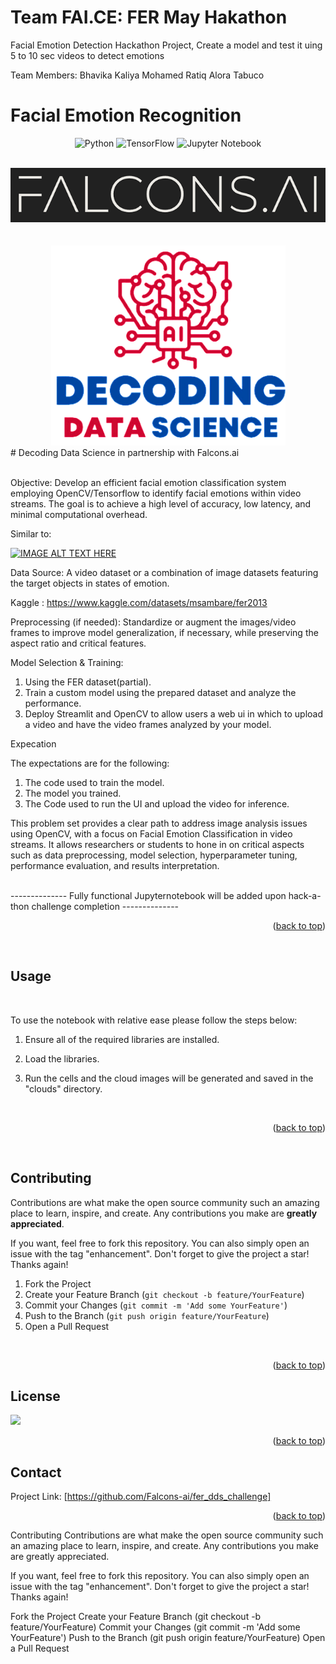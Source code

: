 # Team FAI.CE: FER May Hakathon

Facial Emotion Detection Hackathon Project, Create a model and test it uing 5 to 10 sec videos to detect emotions 

Team Members:
Bhavika Kaliya
Mohamed Ratiq
Alora Tabuco

# Facial Emotion Recognition

<div id="top"></div>
<div align="center">

![Python](https://img.shields.io/badge/python-3670A0?style=for-the-badge&logo=python&logoColor=ffdd54)
![TensorFlow](https://img.shields.io/badge/TensorFlow-%23FF6F00.svg?style=for-the-badge&logo=TensorFlow&logoColor=white)
![Jupyter Notebook](https://img.shields.io/badge/jupyter-%23FA0F00.svg?style=for-the-badge&logo=jupyter&logoColor=white)


</div>

<br />
<div align="center">
    <img src="assets/falcons-logo2.png" alt="Logo" >
</div>
<br /><br />
<div align="center">
    <img src="assets/dds_logo.png" alt="DDS logo" >
</div>
# Decoding Data Science in partnership with Falcons.ai
<br /><br />

Objective: Develop an efficient facial emotion classification system employing OpenCV/Tensorflow to identify facial emotions within video streams. The goal is to achieve a high level of accuracy, low latency, and minimal computational overhead.

Similar to: <br/>

[![IMAGE ALT TEXT HERE](https://img.youtube.com/vi/Msk1drgWEdY/0.jpg)](https://www.youtube.com/watch?v=Msk1drgWEdY)

Data Source: A video dataset or a combination of image datasets featuring the target objects in states of emotion.

Kaggle : https://www.kaggle.com/datasets/msambare/fer2013

Preprocessing (if needed): Standardize or augment the images/video frames to improve model generalization, if necessary, while preserving the aspect ratio and critical features.

Model Selection & Training:
1. Using the FER dataset(partial).
2. Train a custom model using the prepared dataset and analyze the performance.
3. Deploy Streamlit and OpenCV to allow users a web ui in which to upload a video and have the video frames analyzed by your model.

Expecation

The expectations are for the following: 
1) The code used to train the model.
2) The model you trained.
3) The Code used to run the UI and upload the video for inference.

This problem set provides a clear path to address image analysis issues using OpenCV, with a focus on Facial Emotion Classification in video streams. It allows researchers or students to hone in on critical aspects such as data preprocessing, model selection, hyperparameter tuning, performance evaluation, and results interpretation.
    <br /><br />

-------------- Fully functional Jupyternotebook will be added upon hack-a-thon challenge completion  --------------


  </p>
<p align="right">(<a href="#top">back to top</a>)</p>
<br />

<!-- How to use -->
## Usage
<br />
  <p>
   To use the notebook with relative ease please follow the steps below:
    <br />
</p>

1. Ensure all of the required libraries are installed.

2. Load the libraries.

3. Run the cells and the cloud images will be generated and saved in the "clouds" directory.

  </p>
  <br />
<p align="right">(<a href="#top">back to top</a>)</p>
<br />




<!-- CONTRIBUTING -->
## Contributing

Contributions are what make the open source community such an amazing place to learn, inspire, and create. Any contributions you make are **greatly appreciated**.

If you want, feel free to fork this repository. You can also simply open an issue with the tag "enhancement".
Don't forget to give the project a star! Thanks again!

1. Fork the Project
2. Create your Feature Branch (`git checkout -b feature/YourFeature`)
3. Commit your Changes (`git commit -m 'Add some YourFeature'`)
4. Push to the Branch (`git push origin feature/YourFeature`)
5. Open a Pull Request
<br />


<p align="right">(<a href="#top">back to top</a>)</p>



<!-- LICENSE -->
## License

![](https://img.shields.io/badge/License-MIT-blue)

<p align="right">(<a href="#top">back to top</a>)</p>



<!-- CONTACT -->
## Contact

Project Link: [https://github.com/Falcons-ai/fer_dds_challenge]


<p align="right">(<a href="#top">back to top</a>)</p>



Contributing
Contributions are what make the open source community such an amazing place to learn, inspire, and create. Any contributions you make are greatly appreciated.

If you want, feel free to fork this repository. You can also simply open an issue with the tag "enhancement". Don't forget to give the project a star! Thanks again!

Fork the Project
Create your Feature Branch (git checkout -b feature/YourFeature)
Commit your Changes (git commit -m 'Add some YourFeature')
Push to the Branch (git push origin feature/YourFeature)
Open a Pull Request

